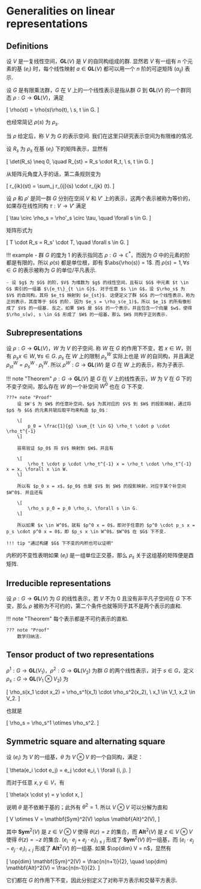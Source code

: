 # Generalities on linear representations

## Definitions

设 $V$ 是一复线性空间，$\mathbf{GL}(V)$ 是 $V$ 的自同构组成的群. 显然若 $V$ 有一组有 $n$ 个元素的基 $(e_i)$ 时，每个线性映射 $a \in \mathbf{GL}(V)$ 都可以用一个 $n$ 阶的可逆矩阵 $(a_{ij})$ 表示.

设 $G$ 是有限乘法群，$G$ 在 $V$ 上的一个线性表示是指从群 $G$ 到 $\mathbf{GL}(V)$ 的一个群同态 $\rho: G \to \mathbf{GL}(V)$，满足

\[
    \rho(st) = \rho(s)\rho(t), \ s, t \in G.
\]

也经常简记 $\rho(s)$ 为 $\rho_s$.

当 $\rho$ 给定后，称 $V$ 为 $G$ 的表示空间. 我们在这里只研究表示空间为有限维的情况.

设 $R_s$ 为 $\rho_s$ 在基 $(e_i)$ 下的矩阵表示，显然有

\[
    \det(R_s) \neq 0, \quad R_{st} = R_s \cdot R_t, \ s, t \in G.
\]

从矩阵元角度入手的话，第二条规则变为

\[
    r_{ik}(st) = \sum_j r_{ij}(s) \cdot r_{jk} (t).
\]

设 $\rho$ 和 $\rho'$ 是同一群 $G$ 分别在空间 $V$ 和 $V'$ 上的表示，这两个表示被称为等价的，如果存在线性同构 $\tau: V \to V'$ 满足

\[
    \tau \circ \rho_s = \rho'_s \circ \tau, \quad \forall s \in G.
\]

矩阵形式为

\[
    T \cdot R_s = R_s' \cdot T, \quad \forall s \in G.
\]


!!! example
    - 群 $G$ 的度为 $1$ 的表示指同态 $\rho: G \to \mathbb{C}^*$，而因为 $G$ 中的元素的阶都是有限的，所以 $\rho(s)$ 都是单位根，即有 $\abs{\rho(s)} = 1$. 而 $\rho(s) = 1, \forall s \in G$ 的表示被称为 $G$ 的单位/平凡表示.

    - 设 $g$ 为 $G$ 的阶，$V$ 为维数为 $g$ 的线性空间，且有以 $G$ 中元素 $t \in G$ 索引的一组基 $\{e_t\}_{t \in G}$. 对于任意 $s \in G$，设 $\rho_s$ 为 $V$ 的自同构，其将 $e_t$ 映射到 $e_{st}$. 这便定义了群 $G$ 的一个线性表示，称为正则表示，其度等于 $G$ 的阶. 因为 $e_s = \rho_s(e_1)$，所以 $e_1$ 的所有像形成了 $V$ 的一组基. 反之，如果 $W$ 是 $G$ 的一个表示，并且包含一个向量 $w$，使得 $\rho_s(w), s \in G$ 形成了 $W$ 的一组基，那么 $W$ 同构于正则表示.

## Subrepresentations

设 $\rho: G \to \mathbf{GL}(V)$，$W$ 为 $V$ 的子空间. 称 $W$ 在 $G$ 的作用下不变，若 $x \in W$，则有 $\rho_s x \in W, \forall s \in G$. $\rho_s$ 在 $W$ 上的限制 $\rho_s^W$ 实际上也是 $W$ 的自同构，并且满足 $\rho_{st}^W = \rho_s^W \cdot \rho_t^W$. 所以 $\rho^W: G \to \mathbf{GL}(W)$ 是 $G$ 在 $W$ 上的表示，称为子表示.

!!! note "Theorem"
    $\rho: G \to \mathbf{GL}(V)$ 是 $G$ 在 $V$ 上的线性表示，$W$ 为 $V$ 在 $G$ 下的不变子空间，那么存在 $W$ 的一个补空间 $W^0$ 也在 $G$ 下不变.

    ???+ note "Proof"
        设 $W'$ 为 $W$ 的任意补空间，$p$ 为其对应的 $V$ 到 $W$ 的投影映射，通过将 $p$ 与 $G$ 的元素共轭后取平均来构造 $p_0$：

        \[
            p_0 = \frac{1}{g} \sum_{t \in G} \rho_t \cdot p \cdot \rho_t^{-1}
        \]

        容易验证 $p_0$ 将 $V$ 映射到 $W$，并且有

        \[
            \rho_t \cdot p \cdot \rho_t^{-1} x = \rho_t \cdot \rho_t^{-1} x = x, \forall x \in W.
        \]

        所以有 $p_0 x = x$，$p_0$ 也是 $V$ 到 $W$ 的投影映射，对应于某个补空间 $W^0$. 并且还有

        \[
            \rho_s p_0 = p_0 \rho_s, \forall s \in G.
        \]

        所以如果 $x \in W^0$，就有 $p^0 x = 0$，即对于任意的 $p^0 \cdot p_s x = p_s \cdot p^0 x = 0$，即 $p_s x \in W^0$，$W^0$ 在 $G$ 下不变.

    !!! tip "通过构建 $G$ 下不变的内积也可以证明"

内积的不变性表明如果 $(e_i)$ 是一组单位正交基，那么 $\rho_s$ 关于这组基的矩阵便是酉矩阵.

## Irreducible representations

设 $\rho: G \to \mathbf{GL}(V)$ 为 $G$ 的线性表示，若 $V$ 不为 $0$ 且没有非平凡子空间在 $G$ 下不变，那么 $\rho$ 被称为不可约的，第二个条件也就等同于其不是两个表示的直和.

!!! note "Theorem"
    每个表示都是不可约表示的直和.

    ??? note "Proof"
        数学归纳法.

## Tensor product of two representations

$\rho^1: G \to \mathbf{GL}(V_1)$，$\rho^2: G \to \mathbf{GL}(V_2)$ 为群 $G$ 的两个线性表示，对于 $s \in G$，定义 $\rho_s: G \to \mathbf{GL}(V_1 \otimes V_2)$ 为

\[
    \rho_s(x_1 \cdot x_2) = \rho_s^1(x_1) \cdot \rho_s^2(x_2), \ x_1 \in V_1, x_2 \in V_2.
\]

也就是

\[
    \rho_s = \rho_s^1 \otimes \rho_s^2.
\]

## Symmetric square and alternating square

设 $(e_i)$ 为 $V$ 的一组基，$\theta$ 为 $V \otimes V$ 的一个自同构，满足：

\[
    \theta(e_i \cdot e_j) = e_j \cdot e_i, \ \forall (i, j).
\]

而对于任意 $x, y \in V$，有

\[
    \theta(x \cdot y) = y \cdot x,
\]

说明 $\theta$ 是不依赖于基的；此外有 $\theta^2 = 1$. 所以 $V \otimes V$ 可以分解为直和

\[
    V \otimes V = \mathbf{Sym}^2(V) \oplus \mathbf{Alt}^2(V),
\]

其中 $\mathbf{Sym}^2(V)$ 是 $z \in V \otimes V$ 使得 $\theta(z) = z$ 的集合，而 $\mathbf{Alt}^2(V)$ 是 $z \in V \otimes V$ 使得 $\theta(z) = -z$ 的集合. $(e_i \cdot e_j + e_j \cdot e_i)_{i \leq j}$ 形成了 $\mathbf{Sym}^2(V)$ 的一组基，而 $(e_i \cdot e_j - e_j \cdot e_i)_{i < j}$ 形成了 $\mathbf{Alt}^2(V)$ 的一组基. 如果 $\op{dim} V = n$，显然有

\[
    \op{dim} \mathbf{Sym}^2(V) = \frac{n(n+1)}{2}, \quad \op{dim} \mathbf{Alt}^2(V) = \frac{n(n-1)}{2}.
\]

它们都在 $G$ 的作用下不变，因此分别定义了对称平方表示和交替平方表示.